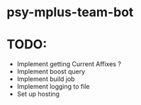 # psy-mplus-team-bot

# TODO:

* Implement getting Current Affixes ?
* Implement boost query
* Implement build job
* Implement logging to file
* Set up hosting